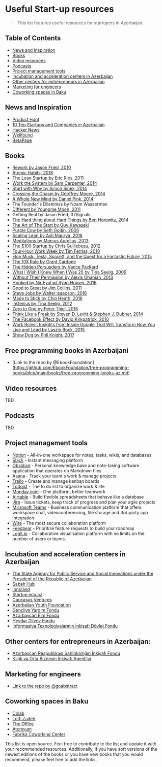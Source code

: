 # Useful Start-up resources
> This list features useful resources for startupers in Azerbaijan.

## Table of Contents
* [News and Inspiration](#news-and-inspiration)
* [Books](#books)
* [Video resources](#video-resources)
* [Podcasts](#podcasts)
* [Project management tools](#project-management-tools)
* [Incubation and acceleration centers in Azerbaijan](#incubation-and-acceleration-centers-in-Azerbaijan)
* [Other centers for entrepreneurs in Azerbaijan](#other-centers-for-entrepreneurs-in-Azerbaijan)
* [Marketing for engineers](#marketing-for-engineers)
* [Coworking spaces in Baku](#coworking-spaces-in-baku)

## News and Inspiration
- [Product Hunt](https://www.producthunt.com/)
- [10 Top Startups and Companies in Azerbaijan](https://www.f6s.com/companies/azerbaijan/lo)
- [Hacker News](https://news.ycombinator.com/)
- [Wellfound](https://wellfound.com/)
- [BetaPage](https://betapage.co/)

## Books

- [Rework by Jason Fried, 2010](https://www.pdfdrive.com/rework-e156874901.html)
- [Atomic Habits, 2018](https://www.pdfdrive.com/atomic-habits-by-james-clear-pdf-pdfdrive-e200884615.html)
- [The Lean Startup by Eric Ries, 2011](https://www.pdfdrive.com/the-lean-startup-how-todays-entrepreneurs-use-continuous-innovation-to-create-radically-successful-businesses-e164190650.html)
- [Work the System by Sam Carpenter, 2014](https://www.pdfdrive.com/work-the-system-e33445755.html)
- [Start with Why by Simon Sinek, 2014](https://www.pdfdrive.com/start-with-why-e36791539.html)
- [Crossing the Chasm by Geoffrey Moore, 2014](https://www.pdfdrive.com/crossing-the-chasm-3rd-edition-marketing-and-selling-disruptive-products-to-mainstream-customers-e175936846.html)
- [A Whole New Mind by Daniel Pink, 2014](https://www.pdfdrive.com/a-whole-new-mind-e47093255.html)
- The Founder's Dilemmas by Noam Wasserman
- [Different by Youngme Moon, 2011](https://www.pdfdrive.com/different-escaping-the-competitive-herd-e196390846.html)
- Getting Real by Jason Fried, 37Signals
- [The Hard thing about Hard Things by Ben Horowitz, 2014](https://www.pdfdrive.com/the-hard-thing-about-hard-things-building-a-business-when-there-are-no-easy-answers-e199462362.html)
- [The Art of The Start by Guy Kawasaki](https://www.pdfdrive.com/the-art-of-the-start-20-the-time-tested-battle-hardened-guide-for-anyone-starting-anything-e163253616.html)
- [Purple Cow by Seth Godin, 2006](https://www.pdfdrive.com/purple-cow-e33405640.html)
- [Scaling Lean by Ash Maurya, 2016](https://www.pdfdrive.com/scaling-lean-mastering-the-key-metrics-for-startup-growth-e194567353.html)
- [Meditations by Marcus Aurelius, 2013](https://www.pdfdrive.com/marcus-aurelius-meditations-books-1-6-e184544214.html)
- [The $100 Startup by Chris Guillebeau, 2012](https://www.pdfdrive.com/the-100-startup-reinvent-the-way-you-make-a-living-do-what-you-love-and-create-a-new-future-e162489587.html)
- [Four-Hour Work Week by Tim Ferriss, 2010](https://www.pdfdrive.com/the-4-hour-body-the-secrets-and-science-of-rapid-body-transformation-e157068801.html)
- [Elon Musk: Tesla, SpaceX, and the Quest for a Fantastic Future, 2015](https://www.pdfdrive.com/elon-musk-tesla-spacex-and-the-quest-for-a-fantastic-future-e156643572.html)
- [The 10X Rule by Grant Cardone](https://www.pdfdrive.com/the-10-x-rule-grant-cardone-e200813110.html)
- [The Hidden Persuaders by Vance Packard](https://www.pdfdrive.com/packard-vance-the-hidden-persuaders-e120558306.html)
- [What I Wish I Knew When I Was 20 by Tina Seelig, 2009](https://www.pdfdrive.com/what-i-wish-i-knew-when-i-was-20-a-crash-course-on-making-your-place-in-the-world-e189990795.html)
- [Without Their Permission by Alexis Ohanian, 2013](https://www.pdfdrive.com/without-their-permission-how-the-21st-century-will-be-made-not-managed-e157871981.html)
- [Hooked by Nir Eyal w/ Ryan Hoover, 2016](https://www.pdfdrive.com/hooked-how-to-build-habit-forming-products-e158031462.html)
- [Good to Great by Jim Collins, 2011](https://www.pdfdrive.com/good-to-great-why-some-companies-make-the-leapand-others-dont-e191503313.html)
- [Steve Jobs by Walter Isaacson, 2016](https://www.pdfdrive.com/steve-jobs-e170185128.html)
- [Made to Stick by Chip Heath, 2016](https://www.pdfdrive.com/made-to-stick-e195473062.html)
- [inGenius by Tina Seelig, 2012](https://www.pdfdrive.com/ingenius-a-crash-course-on-creativity-e157445107.html)
- [Zero to One by Peter Thiel, 2016](https://www.pdfdrive.com/zero-to-one-e187627644.html)
- [Think Like a Freak by Steven D. Levitt & Stephen J. Dubner, 2014](https://www.pdfdrive.com/think-like-a-freak-the-authors-of-freakonomics-offer-to-retrain-your-brain-e196279350.html)
- [The Facebook Effect by David Kirkpatrick, 2010](https://www.pdfdrive.com/the-facebook-effect-the-inside-story-of-the-company-that-is-connecting-the-world-e93814148.html)
- [Work Rules!: Insights from Inside Google That Will Transform How You Live and Lead by Laszlo Bock, 2015](https://www.pdfdrive.com/work-rules-insights-from-inside-google-that-will-transform-how-you-live-and-lead-e194465573.html)
- [Show Dog by Phil Knight, 2017](https://www.pdfdrive.com/shoe-dog-e51728584.html)

## Free programming books in Azerbaijani
- [Link to the repo by @EbookFoundation] (https://github.com/EbookFoundation/free-programming-books/blob/main/books/free-programming-books-az.md)

## Video resources 
TBD

## Podcasts
TBD

## Project management tools
- [Notion](https://www.notion.so) - All-in-one workspace for notes, tasks, wikis, and databases
- [Slack](https://slack.com/) - Instant messaging platform
- [Obsidian](https://obsidian.md/) - Personal knowledge base and note-taking software application that operates on Markdown files
- [Asana](https://asana.com/) - Track your team's work & manage projects
- [Trello](https://trello.com/) - Create and manage kanban boards
- [Todoist](https://todoist.com/) - The to do list to organize work & life
- [Monday.com](https://monday.com/) - One platform, better teamwork
- [Airtable](https://www.airtable.com/) - Build flexible spreadsheets that behave like a database
- [Jira](https://www.atlassian.com/software/jira) - Issue tickets, keep track of progress and plan your agile projects
- [Microsoft Teams](https://www.microsoft.com) - Business communication platform that offers workspace chat, videoconferencing, file storage and 3rd party app integration
- [Wire](https://wire.com/en/) - The most secure collaboration platform
- [Feedbear](https://www.feedbear.com/) - Prioritize feature requests to build your roadmap
- [Logit.io](http://logit.io/) - Collaborative visualisation platform with no limits on the number of users or teams.

## Incubation and acceleration centers in Azerbaijan
- [The State Agency for Public Service and Social Innovations under the President of the Republic of Azerbaijan](https://vxsida.gov.az)
- [Sabah Hub](https://www.sabahhub.com/)
- [Innoland](http://innoland.az/en)
- [Startup.edu.az](https://startup.edu.az/)
- [Caucasus Ventures](https://caucasus.vc/)
- [Azerbaijan Youth Foundation](https://youthfoundation.az/)
- [Gəncliyə Yardım Fondu](https://gyf.org.az/)
- [Azərbaycan Elm Fondu](https://www.aef.gov.az/)
- [Heydər Əliyev Fondu](https://heydar-aliyev-foundation.org/az)
- [İnformasiya Texnologiyalarının İnkişafı Dövlət Fondu](https://mincom.gov.az/)

## Other centers for entrepreneurs in Azerbaijan:
- [Azərbaycan Respublikası Sahibkarlığın İnkişafı Fondu](https://edf.gov.az/)
- [Kiçik və Orta Biznesin İnkişafı Agentliyi](https://smb.gov.az/az)

## Marketing for engineers
- [Link to the repo by @goabstract](https://github.com/goabstract/Marketing-for-Engineers)

## Coworking spaces in Baku
- [Colab](https://colab.az/)
- [Lotfi Zadeh](https://www.lotfizadeh.az/)
- [The Office](http://www.theoffice.az/)
- [Atomyum](https://atomyum.com/)
- [Fabrika Coworking Center](https://atomyum.com/)

This list is open source. Feel free to contribute to the list and update it with your recommended resources. 
Additionally, if you have soft versions of the newest editions of the books or you have new books that you would recommend, please feel free to add the links.
